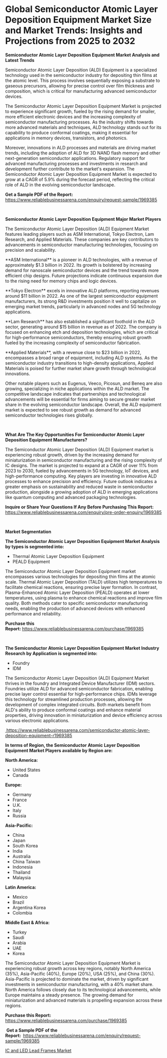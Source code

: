 <p><h1>Global Semiconductor Atomic Layer Deposition Equipment Market Size and Market Trends: Insights and Projections from 2025 to 2032</h1></p><p><strong>Semiconductor Atomic Layer Deposition Equipment Market Analysis and Latest Trends</strong></p>
<p><p>Semiconductor Atomic Layer Deposition (ALD) Equipment is a specialized technology used in the semiconductor industry for depositing thin films at the atomic level. This process involves sequentially exposing a substrate to gaseous precursors, allowing for precise control over film thickness and composition, which is critical for manufacturing advanced semiconductor devices.</p><p>The Semiconductor Atomic Layer Deposition Equipment Market is projected to experience significant growth, fueled by the rising demand for smaller, more efficient electronic devices and the increasing complexity of semiconductor manufacturing processes. As the industry shifts towards more advanced materials and techniques, ALD technology stands out for its capability to produce conformal coatings, making it essential for applications in memory devices, transistors, and photonics.</p><p>Moreover, innovations in ALD processes and materials are driving market trends, including the adoption of ALD for 3D NAND flash memory and other next-generation semiconductor applications. Regulatory support for advanced manufacturing processes and investments in research and development further contribute to the market's expansion. The Semiconductor Atomic Layer Deposition Equipment Market is expected to grow at a CAGR of 5.9% during the forecast period, reflecting the critical role of ALD in the evolving semiconductor landscape.</p></p>
<p><strong>Get a Sample PDF of the Report:&nbsp;</strong> <a href="https://www.reliablebusinessarena.com/enquiry/request-sample/1969385?utm_campaign=1990&utm_medium=2&utm_source=Github&utm_content=ia&utm_term=13022025&utm_id=semiconductor-atomic-layer-deposition-equipment">https://www.reliablebusinessarena.com/enquiry/request-sample/1969385</a></p>
<p>&nbsp;</p>
<p><strong>Semiconductor Atomic Layer Deposition Equipment Major Market Players</strong></p>
<p><p>The Semiconductor Atomic Layer Deposition (ALD) Equipment Market features leading players such as ASM International, Tokyo Electron, Lam Research, and Applied Materials. These companies are key contributors to advancements in semiconductor manufacturing technologies, focusing on precision and scalability.</p><p>**ASM International** is a pioneer in ALD technologies, with a revenue of approximately $1.3 billion in 2022. Its growth is bolstered by increasing demand for nanoscale semiconductor devices and the trend towards more efficient chip designs. Future projections indicate continuous expansion due to the rising need for memory chips and logic devices.</p><p>**Tokyo Electron** excels in innovative ALD platforms, reporting revenues around $11 billion in 2022. As one of the largest semiconductor equipment manufacturers, its strong R&D investments position it well to capitalize on emerging market trends, particularly in advanced nodes and 5G technology applications.</p><p>**Lam Research** has also established a significant foothold in the ALD sector, generating around $15 billion in revenue as of 2022. The company is focused on enhancing etch and deposition technologies, which are critical for high-performance semiconductors, thereby ensuring robust growth fueled by the increasing complexity of semiconductor fabrication.</p><p>**Applied Materials**, with a revenue close to $23 billion in 2022, encompasses a broad range of equipment, including ALD systems. As the semiconductor industry transitions to high-density applications, Applied Materials is poised for further market share growth through technological innovations.</p><p>Other notable players such as Eugenus, Veeco, Picosun, and Beneq are also growing, specializing in niche applications within the ALD market. The competitive landscape indicates that partnerships and technological advancements will be essential for firms aiming to secure greater market share in the evolving semiconductor landscape. Overall, the ALD equipment market is expected to see robust growth as demand for advanced semiconductor technologies rises globally.</p></p>
<p>&nbsp;</p>
<p><strong>What Are The Key Opportunities For Semiconductor Atomic Layer Deposition Equipment Manufacturers?</strong></p>
<p><p>The Semiconductor Atomic Layer Deposition (ALD) Equipment market is experiencing robust growth, driven by the increasing demand for miniaturization in semiconductor manufacturing and the rising complexity of IC designs. The market is projected to expand at a CAGR of over 11% from 2023 to 2030, fueled by advancements in 5G technology, IoT devices, and high-performance computing. Key players are investing in innovative ALD processes to enhance precision and efficiency. Future outlook indicates a greater emphasis on sustainability and reduced waste in semiconductor production, alongside a growing adoption of ALD in emerging applications like quantum computing and advanced packaging technologies.</p></p>
<p><strong>Inquire or Share Your Questions If Any Before Purchasing This Report:</strong> <a href="https://www.reliablebusinessarena.com/enquiry/pre-order-enquiry/1969385?utm_campaign=1990&utm_medium=2&utm_source=Github&utm_content=ia&utm_term=13022025&utm_id=semiconductor-atomic-layer-deposition-equipment">https://www.reliablebusinessarena.com/enquiry/pre-order-enquiry/1969385</a></p>
<p>&nbsp;</p>
<p><strong>Market Segmentation</strong></p>
<p><strong>The Semiconductor Atomic Layer Deposition Equipment Market Analysis by types is segmented into:</strong></p>
<p><ul><li>Thermal Atomic Layer Deposition Equipment</li><li>PEALD Equipment</li></ul></p>
<p><p>The Semiconductor Atomic Layer Deposition Equipment market encompasses various technologies for depositing thin films at the atomic scale. Thermal Atomic Layer Deposition (TALD) utilizes high temperatures to facilitate chemical reactions, ensuring precise layer formation. In contrast, Plasma-Enhanced Atomic Layer Deposition (PEALD) operates at lower temperatures, using plasma to enhance chemical reactions and improve film quality. Both methods cater to specific semiconductor manufacturing needs, enabling the production of advanced devices with enhanced performance and reliability.</p></p>
<p><strong>Purchase this Report:&nbsp;</strong><a href="https://www.reliablebusinessarena.com/purchase/1969385?utm_campaign=1990&utm_medium=2&utm_source=Github&utm_content=ia&utm_term=13022025&utm_id=semiconductor-atomic-layer-deposition-equipment">https://www.reliablebusinessarena.com/purchase/1969385</a></p>
<p>&nbsp;</p>
<p><strong>The Semiconductor Atomic Layer Deposition Equipment Market Industry Research by Application is segmented into:</strong></p>
<p><ul><li>Foundry</li><li>IDM</li></ul></p>
<p><p>The Semiconductor Atomic Layer Deposition (ALD) Equipment Market thrives in the foundry and Integrated Device Manufacturer (IDM) sectors. Foundries utilize ALD for advanced semiconductor fabrication, enabling precise layer control essential for high-performance chips. IDMs leverage this technology for streamlined production processes, allowing the development of complex integrated circuits. Both markets benefit from ALD's ability to produce conformal coatings and enhance material properties, driving innovation in miniaturization and device efficiency across various electronic applications.</p></p>
<p><a href="https://www.reliablebusinessarena.com/semiconductor-atomic-layer-deposition-equipment-r1969385?utm_campaign=1990&utm_medium=2&utm_source=Github&utm_content=ia&utm_term=13022025&utm_id=semiconductor-atomic-layer-deposition-equipment">&nbsp;https://www.reliablebusinessarena.com/semiconductor-atomic-layer-deposition-equipment-r1969385</a></p>
<p><strong>In terms of Region, the Semiconductor Atomic Layer Deposition Equipment Market Players available by Region are:</strong></p>
<p>
    <p> <strong> North America: </strong>
        <ul>
            <li>United States</li>
            <li>Canada</li>
        </ul>
        </p> 
    <p> <strong> Europe: </strong>
        <ul>
            <li>Germany</li>
            <li>France</li>
            <li>U.K.</li>
            <li>Italy</li>
            <li>Russia</li>
        </ul>
        </p> 
    <p> <strong> Asia-Pacific: </strong>
        <ul>
            <li>China</li>
            <li>Japan</li>
            <li>South Korea</li>
            <li>India</li>
            <li>Australia</li>
            <li>China Taiwan</li>
            <li>Indonesia</li>
            <li>Thailand</li>
            <li>Malaysia</li>
        </ul>
        </p> 
    <p> <strong> Latin America: </strong>
        <ul>
            <li>Mexico</li>
            <li>Brazil</li>
            <li>Argentina Korea</li>
            <li>Colombia</li>
        </ul>
        </p> 
    <p> <strong> Middle East & Africa: </strong>
        <ul>
            <li>Turkey</li>
            <li>Saudi</li>
            <li>Arabia</li>
            <li>UAE</li>
            <li>Korea</li>
        </ul>
    </p>
    </p>
<p><p>The Semiconductor Atomic Layer Deposition Equipment Market is experiencing robust growth across key regions, notably North America (35%), Asia-Pacific (40%), Europe (20%), USA (25%), and China (30%). Asia-Pacific is projected to dominate the market, driven by significant investments in semiconductor manufacturing, with a 40% market share. North America follows closely due to its technological advancements, while Europe maintains a steady presence. The growing demand for miniaturization and advanced materials is propelling expansion across these regions.</p></p>
<p><strong>Purchase this Report: </strong><a href="https://www.reliablebusinessarena.com/purchase/1969385?utm_campaign=1990&utm_medium=2&utm_source=Github&utm_content=ia&utm_term=13022025&utm_id=semiconductor-atomic-layer-deposition-equipment">https://www.reliablebusinessarena.com/purchase/1969385</a></p>
<p>&nbsp;<strong>Get a Sample PDF of the Report:&nbsp;&nbsp;</strong><a href="https://www.reliablebusinessarena.com/enquiry/request-sample/1969385?utm_campaign=1990&utm_medium=2&utm_source=Github&utm_content=ia&utm_term=13022025&utm_id=semiconductor-atomic-layer-deposition-equipment">https://www.reliablebusinessarena.com/enquiry/request-sample/1969385</a></p>
<p><strong></strong></p>
<p><p><a href="https://github.com/MarciaRunte/Market-Research-Report-List-1/blob/main/ic-and-led-lead-frames-market.md?utm_campaign=1990&utm_medium=2&utm_source=Github&utm_content=ia&utm_term=13022025&utm_id=semiconductor-atomic-layer-deposition-equipment">IC and LED Lead Frames Market</a></p></p>